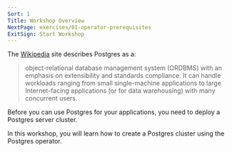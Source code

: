 ```yaml
---
Sort: 1
Title: Workshop Overview
NextPage: exercises/01-operator-prerequisites
ExitSign: Start Workshop
---
```


The [Wikipedia](https://en.wikipedia.org/wiki/PostgreSQL) site describes Postgres as a:

> object-relational database management system (ORDBMS) with an emphasis on extensibility and standards compliance. It can handle workloads ranging from small single-machine applications to large Internet-facing applications (or for data warehousing) with many concurrent users.

Before you can use Postgres for your applications, you need to deploy a Postgres server cluster.

In this workshop, you will learn how to create a Postgres cluster using the Postgres operator.

